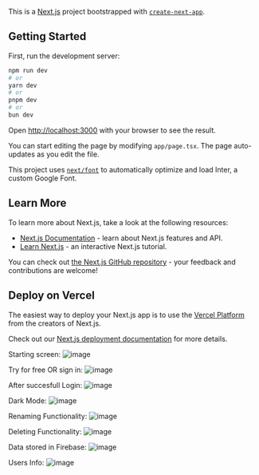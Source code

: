 This is a [Next.js](https://nextjs.org/) project bootstrapped with [`create-next-app`](https://github.com/vercel/next.js/tree/canary/packages/create-next-app).

## Getting Started

First, run the development server:

```bash
npm run dev
# or
yarn dev
# or
pnpm dev
# or
bun dev
```

Open [http://localhost:3000](http://localhost:3000) with your browser to see the result.

You can start editing the page by modifying `app/page.tsx`. The page auto-updates as you edit the file.

This project uses [`next/font`](https://nextjs.org/docs/basic-features/font-optimization) to automatically optimize and load Inter, a custom Google Font.

## Learn More

To learn more about Next.js, take a look at the following resources:

- [Next.js Documentation](https://nextjs.org/docs) - learn about Next.js features and API.
- [Learn Next.js](https://nextjs.org/learn) - an interactive Next.js tutorial.

You can check out [the Next.js GitHub repository](https://github.com/vercel/next.js/) - your feedback and contributions are welcome!

## Deploy on Vercel

The easiest way to deploy your Next.js app is to use the [Vercel Platform](https://vercel.com/new?utm_medium=default-template&filter=next.js&utm_source=create-next-app&utm_campaign=create-next-app-readme) from the creators of Next.js.

Check out our [Next.js deployment documentation](https://nextjs.org/docs/deployment) for more details.

Starting screen:
![image](https://github.com/giterahul1999/FileStore-rg/assets/66781417/f69bb6a3-a0c7-4123-9416-6c42189d6cc3)

Try for free OR sign in:
![image](https://github.com/giterahul1999/FileStore-rg/assets/66781417/743fbf50-376b-469e-bfaf-b3b725056e1b)

After succesfull Login:
![image](https://github.com/giterahul1999/FileStore-rg/assets/66781417/21cc00ff-3240-492e-ac97-c44982c59860)

Dark Mode:
![image](https://github.com/giterahul1999/FileStore-rg/assets/66781417/5e5ee02d-cbe7-4a99-aaec-cdc398474976)

Renaming Functionality:
![image](https://github.com/giterahul1999/FileStore-rg/assets/66781417/e0aa53f4-6d4a-4517-878e-85075bb51122)

Deleting Functionality:
![image](https://github.com/giterahul1999/FileStore-rg/assets/66781417/888dd94f-6ccf-4f07-842b-28ae17e5203c)

Data stored in Firebase:
![image](https://github.com/giterahul1999/FileStore-rg/assets/66781417/a2dbbaf1-b9da-46f4-bd22-a763131a623c)

Users Info:
![image](https://github.com/giterahul1999/FileStore-rg/assets/66781417/5beb0066-6878-43af-be10-d25c11d5f6f6)








